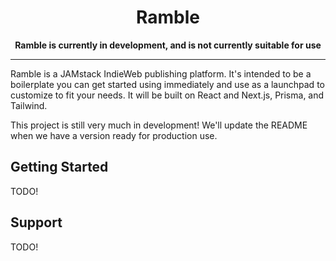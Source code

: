 <h1 align="center">Ramble</h1>

<p align="center">
  <strong>Ramble is currently in development, and is not currently suitable for use</strong>
</p>

---

Ramble is a JAMstack IndieWeb publishing platform. It's intended to be a boilerplate you can get started using immediately and use as a launchpad to customize to fit your needs. It will be built on React and Next.js, Prisma, and Tailwind.

This project is still very much in development! We'll update the README when we have a version ready for production use.

## Getting Started

TODO!

## Support

TODO!
